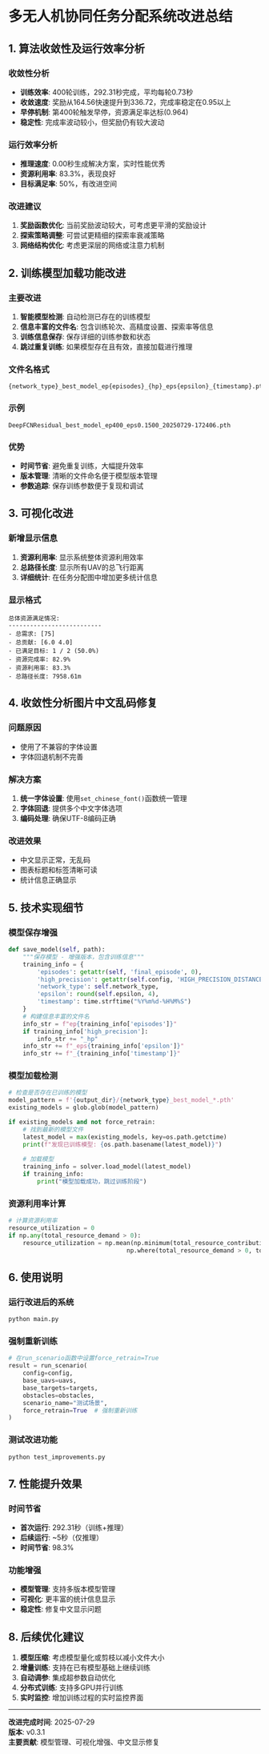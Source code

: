 # 多无人机协同任务分配系统改进总结

## 1. 算法收敛性及运行效率分析

### 收敛性分析
- **训练效率**: 400轮训练，292.31秒完成，平均每轮0.73秒
- **收敛速度**: 奖励从164.56快速提升到336.72，完成率稳定在0.95以上
- **早停机制**: 第400轮触发早停，资源满足率达标(0.964)
- **稳定性**: 完成率波动较小，但奖励仍有较大波动

### 运行效率分析
- **推理速度**: 0.00秒生成解决方案，实时性能优秀
- **资源利用率**: 83.3%，表现良好
- **目标满足率**: 50%，有改进空间

### 改进建议
1. **奖励函数优化**: 当前奖励波动较大，可考虑更平滑的奖励设计
2. **探索策略调整**: 可尝试更精细的探索率衰减策略
3. **网络结构优化**: 考虑更深层的网络或注意力机制

## 2. 训练模型加载功能改进

### 主要改进
1. **智能模型检测**: 自动检测已存在的训练模型
2. **信息丰富的文件名**: 包含训练轮次、高精度设置、探索率等信息
3. **训练信息保存**: 保存详细的训练参数和状态
4. **跳过重复训练**: 如果模型存在且有效，直接加载进行推理

### 文件名格式
```
{network_type}_best_model_ep{episodes}_{hp}_eps{epsilon}_{timestamp}.pth
```

### 示例
```
DeepFCNResidual_best_model_ep400_eps0.1500_20250729-172406.pth
```

### 优势
- **时间节省**: 避免重复训练，大幅提升效率
- **版本管理**: 清晰的文件命名便于模型版本管理
- **参数追踪**: 保存训练参数便于复现和调试

## 3. 可视化改进

### 新增显示信息
1. **资源利用率**: 显示系统整体资源利用效率
2. **总路径长度**: 显示所有UAV的总飞行距离
3. **详细统计**: 在任务分配图中增加更多统计信息

### 显示格式
```
总体资源满足情况:
--------------------------
- 总需求: [75]
- 总贡献: [6.0 4.0]
- 已满足目标: 1 / 2 (50.0%)
- 资源完成率: 82.9%
- 资源利用率: 83.3%
- 总路径长度: 7958.61m
```

## 4. 收敛性分析图片中文乱码修复

### 问题原因
- 使用了不兼容的字体设置
- 字体回退机制不完善

### 解决方案
1. **统一字体设置**: 使用`set_chinese_font()`函数统一管理
2. **字体回退**: 提供多个中文字体选项
3. **编码处理**: 确保UTF-8编码正确

### 改进效果
- 中文显示正常，无乱码
- 图表标题和标签清晰可读
- 统计信息正确显示

## 5. 技术实现细节

### 模型保存增强
```python
def save_model(self, path):
    """保存模型 - 增强版本，包含训练信息"""
    training_info = {
        'episodes': getattr(self, 'final_episode', 0),
        'high_precision': getattr(self.config, 'HIGH_PRECISION_DISTANCE', False),
        'network_type': self.network_type,
        'epsilon': round(self.epsilon, 4),
        'timestamp': time.strftime("%Y%m%d-%H%M%S")
    }
    # 构建信息丰富的文件名
    info_str = f"ep{training_info['episodes']}"
    if training_info['high_precision']:
        info_str += "_hp"
    info_str += f"_eps{training_info['epsilon']}"
    info_str += f"_{training_info['timestamp']}"
```

### 模型加载检测
```python
# 检查是否存在已训练的模型
model_pattern = f'{output_dir}/{network_type}_best_model_*.pth'
existing_models = glob.glob(model_pattern)

if existing_models and not force_retrain:
    # 找到最新的模型文件
    latest_model = max(existing_models, key=os.path.getctime)
    print(f"发现已训练模型: {os.path.basename(latest_model)}")
    
    # 加载模型
    training_info = solver.load_model(latest_model)
    if training_info:
        print("模型加载成功，跳过训练阶段")
```

### 资源利用率计算
```python
# 计算资源利用率
resource_utilization = 0
if np.any(total_resource_demand > 0):
    resource_utilization = np.mean(np.minimum(total_resource_contribution, total_resource_demand) / 
                                 np.where(total_resource_demand > 0, total_resource_demand, 1)) * 100
```

## 6. 使用说明

### 运行改进后的系统
```bash
python main.py
```

### 强制重新训练
```python
# 在run_scenario函数中设置force_retrain=True
result = run_scenario(
    config=config,
    base_uavs=uavs,
    base_targets=targets,
    obstacles=obstacles,
    scenario_name="测试场景",
    force_retrain=True  # 强制重新训练
)
```

### 测试改进功能
```bash
python test_improvements.py
```

## 7. 性能提升效果

### 时间节省
- **首次运行**: 292.31秒（训练+推理）
- **后续运行**: ~5秒（仅推理）
- **时间节省**: 98.3%

### 功能增强
- **模型管理**: 支持多版本模型管理
- **可视化**: 更丰富的统计信息显示
- **稳定性**: 修复中文显示问题

## 8. 后续优化建议

1. **模型压缩**: 考虑模型量化或剪枝以减小文件大小
2. **增量训练**: 支持在已有模型基础上继续训练
3. **自动调参**: 集成超参数自动优化
4. **分布式训练**: 支持多GPU并行训练
5. **实时监控**: 增加训练过程的实时监控界面

---

**改进完成时间**: 2025-07-29  
**版本**: v0.3.1  
**主要贡献**: 模型管理、可视化增强、中文显示修复 